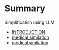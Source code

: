 # Summary
Simplification using LLM

- [INTRODUCTION](./README.md)
- [medical_similation](./mediacal_summilation.md)
- [medical similation](./sim_medical.md)
